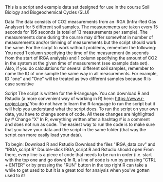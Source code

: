 This is a script and example data set designed for use in the course Soil Biology and Biogeochemical Cycles (SLU)

Data
The data consists of CO2 measurements from an IRGA (Infra-Red Gas Analyser) for 5 different soil samples.
The measurements are taken every 15 seconds for 195 seconds (a total of 13 measurements per sample).
The measurements done during the course may differ somewhat in number of measurements and/or timining of measurements but the script should work the same.
For the script to work without problems, remember the following:
You need 1 column specifying the time of the measurement (in seconds from the start of IRGA analysis) and 1 column specifying the amount of CO2 in the system at the given time of measurement (see example data set).
Also, if you do calculations for several different soil samples, remember to name the ID of one sample the same way in all measurements. For example, ID "one" and "One" will be treated as two different samples because R is case sensitive

Script
The script is written for the R-language. You can download R and Rstudio (a more convenient way of working in R) here: https://www.r-project.org/
You do not have to learn the R-language to run the script but it will help you understand what the script does.
To run the script on your own data, you have to change some of code. All these changes are highlighted by # Change "X"
In R, everything written after a hashtag # is a comment and does not run as code.
The easiest way to run the code is to make sure that you have your data and the script in the same folder (that way the script can more easily load your data).

To begin:
Download R and Rstudio
Download the files "IRGA_data.csv" and "IRGA_script.R"
Double-click IRGA_script.R and Rstudio should open
From there, every line is a piece of code that needs to be run in order (i.e. start with the top one and go down)
In R, a line of code is run by pressing "CTRL + ENTER" or by pressing the "RUN" button in the top right
R can take a while to get used to but it is a great tool for analysis when you've gotten used to it!
